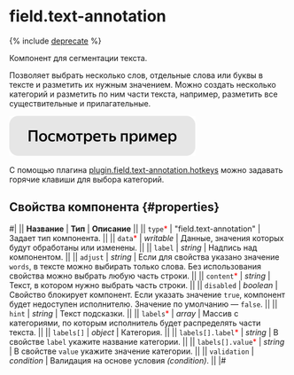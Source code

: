 # field.text-annotation

{% include [deprecate](../../_includes/deprecate.md) %}

Компонент для сегментации текста.

Позволяет выбрать несколько слов, отдельные слова или буквы в тексте и разметить их нужным значением. Можно создать несколько категорий и разметить по ним части текста, например, разметить все существительные и прилагательные.

[![](../_images/buttons/view-example.svg)](https://clck.ru/TaBDD)

С помощью плагина [plugin.field.text-annotation.hotkeys](plugin.field.text-annotation.hotkeys.md) можно задавать горячие клавиши для выбора категорий.

## Свойства компонента {#properties}

#|
|| **Название** | **Тип** | **Описание** ||
|| `type`<span style="color: red">\*</span> | "field.text-annotation" | Задает тип компонента. ||
|| `data`<span style="color: red">\*</span> | _writable_ | Данные, значения которых будут обработаны или изменены. ||
|| `label` | _string_ | Надпись над компонентом. ||
|| `adjust` | _string_ | Если для свойства указано значение `words`, в тексте можно выбирать только слова. Без использования свойства можно выбрать любую часть строки. ||
|| `content`<span style="color: red">\*</span> | _string_ | Текст, в котором нужно выбрать часть строки. ||
|| `disabled` | _boolean_ | Свойство блокирует компонент. Если указать значение `true`, компонент будет недоступен исполнителю. Значение по умолчанию — `false`. ||
|| `hint` | _string_ | Текст подсказки. ||
|| `labels`<span style="color: red">\*</span> | _array_ | Массив с категориями, по которым исполнитель будет распределять части текста. ||
|| `labels[]` | _object_ | Категория. ||
|| `labels[].label`<span style="color: red">\*</span> | _string_ | В свойстве `label` укажите название категории. ||
|| `labels[].value`<span style="color: red">\*</span> | _string_ | В свойстве `value` укажите значение категории. ||
|| `validation` | _condition_ | Валидация на основе условия _(condition)_. ||
|#
